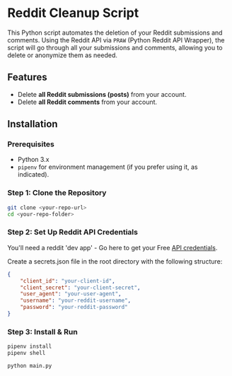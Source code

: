# Reddit Cleanup Script

This Python script automates the deletion of your Reddit submissions and comments. Using the Reddit API via `PRAW` (Python Reddit API Wrapper), the script will go through all your submissions and comments, allowing you to delete or anonymize them as needed.

## Features
- Delete **all Reddit submissions (posts)** from your account.
- Delete **all Reddit comments** from your account.

## Installation

### Prerequisites
- Python 3.x
- `pipenv` for environment management (if you prefer using it, as indicated).

### Step 1: Clone the Repository
```bash
git clone <your-repo-url>
cd <your-repo-folder>
```

### Step 2: Set Up Reddit API Credentials
You'll need a reddit 'dev app' - Go here to get your Free [API credentials](https://www.reddit.com/prefs/apps).

Create a secrets.json file in the root directory with the following structure:
```JSON
{
    "client_id": "your-client-id",
    "client_secret": "your-client-secret",
    "user_agent": "your-user-agent",
    "username": "your-reddit-username",
    "password": "your-reddit-password"
}
```
### Step 3: Install & Run
```bash
pipenv install
pipenv shell

python main.py
```
